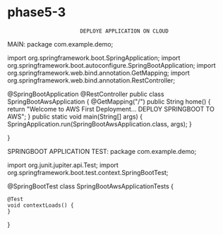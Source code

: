 # phase5-3

                           DEPLOYE APPLICATION ON CLOUD
MAIN:
package com.example.demo;

import org.springframework.boot.SpringApplication;
import org.springframework.boot.autoconfigure.SpringBootApplication;
import org.springframework.web.bind.annotation.GetMapping;
import org.springframework.web.bind.annotation.RestController;

@SpringBootApplication
@RestController
public class SpringBootAwsApplication {
	@GetMapping("/")
	public String home() {
		return "Welcome to AWS First Deployment...     DEPLOY SPRINGBOOT TO AWS";
	}
	public static void main(String[] args) {
		SpringApplication.run(SpringBootAwsApplication.class, args);
	}

}


SPRINGBOOT APPLICATION TEST:
package com.example.demo;

import org.junit.jupiter.api.Test;
import org.springframework.boot.test.context.SpringBootTest;

@SpringBootTest
class SpringBootAwsApplicationTests {

	@Test
	void contextLoads() {
	}

}


